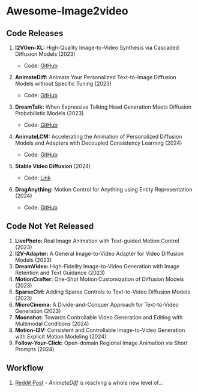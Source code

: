 # Awesome-Image2video

## Code Releases

1. **I2VGen-XL:** High-Quality Image-to-Video Synthesis via Cascaded Diffusion Models (2023)
   - Code: [GitHub](https://github.com/ali-vilab/VGen)

2. **AnimateDiff:** Animate Your Personalized Text-to-Image Diffusion Models without Specific Tuning (2023)
   - Code: [GitHub](https://github.com/guoyww/AnimateDiff)

3. **DreamTalk:** When Expressive Talking Head Generation Meets Diffusion Probabilistic Models (2023)
   - Code: [GitHub](https://github.com/ali-vilab/dreamtalk)

4. **AnimateLCM:** Accelerating the Animation of Personalized Diffusion Models and Adapters with Decoupled Consistency Learning (2024)
   - Code: [GitHub](https://github.com/G-U-N/AnimateLCM)

5. **Stable Video Diffusion** (2024)
   - Code: [Link](https://stability.ai/news/stable-video-diffusion-open-ai-video-model)

6. **DragAnything:** Motion Control for Anything using Entity Representation (2024)
   - Code: [GitHub](https://github.com/showlab/DragAnything)

## Code Not Yet Released

1. **LivePhoto:** Real Image Animation with Text-guided Motion Control (2023)
2. **I2V-Adapter:** A General Image-to-Video Adapter for Video Diffusion Models (2023)
3. **DreamVideo:** High-Fidelity Image-to-Video Generation with Image Retention and Text Guidance (2023)
4. **MotionCrafter:** One-Shot Motion Customization of Diffusion Models (2023)
5. **SparseCtrl:** Adding Sparse Controls to Text-to-Video Diffusion Models (2023)
6. **MicroCinema:** A Divide-and-Conquer Approach for Text-to-Video Generation (2023)
7. **Moonshot:** Towards Controllable Video Generation and Editing with Multimodal Conditions (2024)
8. **Motion-I2V:** Consistent and Controllable Image-to-Video Generation with Explicit Motion Modeling (2024)
9. **Follow-Your-Click:** Open-domain Regional Image Animation via Short Prompts (2024)

## Workflow

1. [Reddit Post](https://www.reddit.com/r/StableDiffusion/comments/1bpl6gx/animatediff_is_reaching_a_whole_new_level_of/) - *AnimateDiff* is reaching a whole new level of...
